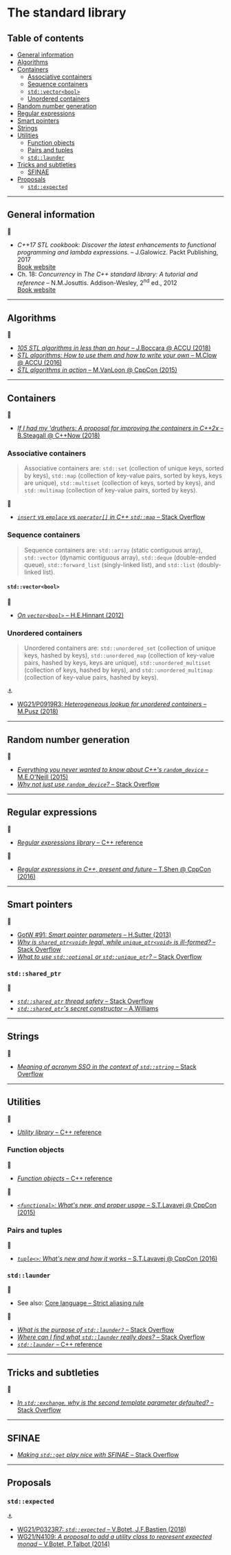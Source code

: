 # The standard library

## Table of contents

* [General information](#general-information)
* [Algorithms](#algorithms)
* [Containers](#containers)
	* [Associative containers](#associative-containers)
	* [Sequence containers](#sequence-containers)
	* [`std::vector<bool>`](#stdvectorbool)
	* [Unordered containers](#unordered-containers)
* [Random number generation](#random-number-generation)
* [Regular expressions]($regular-expressions)
* [Smart pointers](#smart-pointers)
* [Strings](#strings)
* [Utilities](#utilities)
	* [Function objects](#function-objects)
	* [Pairs and tuples](#pairs-and-tuples)
	* [`std::launder`](#std-launder)
* [Tricks and subtleties](#tricks-and-subtleties)
	* [SFINAE](#sfinae)
* [Proposals](#proposals)
	* [`std::expected`](#stdexpected)

---

## General information

:book:

* *C++17 STL cookbook: Discover the latest enhancements to functional programming and lambda expressions.* &ndash; J.Galowicz. Packt Publishing, 2017\
[Book website](https://www.packtpub.com/application-development/c17-stl-cookbook)
* Ch. 18: *Concurrency* in *The C++ standard library: A tutorial and reference* &ndash; N.M.Josuttis. Addison-Wesley, 2<sup>nd</sup> ed., 2012\
[Book website](http://www.cppstdlib.com/)

---

## Algorithms

:movie_camera:

* [*105 STL algorithms in less than an hour* &ndash; J.Boccara @ ACCU (2018)](https://www.youtube.com/watch?v=bXkWuUe9V2I)
* [*STL algorithms: How to use them and how to write your own* &ndash; M.Clow @ ACCU (2016)](https://www.youtube.com/watch?v=3nXLxMYXgWs)
* [*STL algorithms in action* &ndash; M.VanLoon @ CppCon (2015)](https://www.youtube.com/watch?v=eidEEmGLQcU)

---

## Containers

:movie_camera:

* [*If I had my 'druthers: A proposal for improving the containers in C++2x* &ndash; B.Steagall @ C++Now (2018)](https://www.youtube.com/watch?v=bAE0qteS4Rk)

### Associative containers

> Associative containers are: `std::set` (collection of unique keys, sorted by keys), `std::map` (collection of key-value pairs, sorted by keys, keys are unique), `std::multiset` (collection of keys, sorted by keys), and `std::multimap` (collection of key-value pairs, sorted by keys).

:link:

* [*`insert` vs `emplace` vs `operator[]` in C++ `std::map`* &ndash; Stack Overflow](https://stackoverflow.com/questions/17172080/insert-vs-emplace-vs-operator-in-c-map)

### Sequence containers

> Sequence containers are: `std::array` (static contiguous array), `std::vector` (dynamic contiguous array), `std::deque` (double-ended queue), `std::forward_list` (singly-linked list), and `std::list` (doubly-linked list).

#### `std::vector<bool>`

:link:

* [*On `vector<bool>`* &ndash; H.E.Hinnant (2012)](https://howardhinnant.github.io/onvectorbool.html)

### Unordered containers

> Unordered containers are: `std::unordered_set` (collection of unique keys, hashed by keys), `std::unordered_map` (collection of key-value pairs, hashed by keys, keys are unique), `std::unordered_multiset` (collection of keys, hashed by keys), and `std::unordered_multimap` (collection of key-value pairs, hashed by keys).

:anchor:

* [WG21/P0919R3: *Heterogeneous lookup for unordered containers* &ndash; M.Pusz (2018)](http://www.open-std.org/jtc1/sc22/wg21/docs/papers/2018/p0919r3.html)

---

## Random number generation

:link:

* [*Everything you never wanted to know about C++'s `random_device`* &ndash; M.E.O'Neill (2015)](http://www.pcg-random.org/posts/cpps-random_device.html)
* [*Why not just use `random_device`?* &ndash; Stack Overflow](https://stackoverflow.com/questions/39288595/why-not-just-use-random-device)

---

## Regular expressions

:link:

* [*Regular expressions library* &ndash; C++ reference](https://en.cppreference.com/w/cpp/regex)

:movie_camera:

* [*Regular expressions in C++, present and future* &ndash; T.Shen @ CppCon (2016)](https://www.youtube.com/watch?v=N_rkHzhXueo)

---

## Smart pointers

:link:

* [GotW #91: *Smart pointer parameters* &ndash; H.Sutter (2013)](https://herbsutter.com/2013/06/05/gotw-91-solution-smart-pointer-parameters/)
* [*Why is `shared_ptr<void>` legal, while `unique_ptr<void>` is ill-formed?* &ndash; Stack Overflow](https://stackoverflow.com/questions/39288891/why-is-shared-ptrvoid-legal-while-unique-ptrvoid-is-ill-formed)
* [*What to use `std::optional` or `std::unique_ptr`?* &ndash; Stack Overflow](https://stackoverflow.com/questions/44856701/what-to-use-stdoptional-or-stdunique-ptr?rq=1)

### `std::shared_ptr`

:link:

* [*`std::shared_ptr` thread safety* &ndash; Stack Overflow](https://stackoverflow.com/questions/14482830/stdshared-ptr-thread-safety)
* [*`std::shared_ptr`'s secret constructor* &ndash; A.Williams](https://www.justsoftwaresolutions.co.uk/cplusplus/shared-ptr-secret-constructor.html)

---

## Strings

:link:

* [*Meaning of acronym SSO in the context of `std::string`* &ndash; Stack Overflow](https://stackoverflow.com/questions/10315041/meaning-of-acronym-sso-in-the-context-of-stdstring)

---

## Utilities

:link:

* [*Utility library* &ndash; C++ reference](https://en.cppreference.com/w/cpp/utility)

### Function objects

:link:

* [*Function objects* &ndash; C++ reference](https://en.cppreference.com/w/cpp/utility/functional)

:movie_camera:

* [*`<functional>`: What's new, and proper usage* &ndash; S.T.Lavavej @ CppCon (2015)](https://www.youtube.com/watch?v=zt7ThwVfap0)

### Pairs and tuples

:movie_camera:

* [*`tuple<>`: What's new and how it works* &ndash; S.T.Lavavej @ CppCon (2016)](https://www.youtube.com/watch?v=JhgWFYfdIho)

### `std::launder`

:memo:

* See also: [Core language &ndash; Strict aliasing rule](core_language.md#strict-aliasing-rule)

:link:

* [*What is the purpose of `std::launder?`* &ndash; Stack Overflow](https://stackoverflow.com/questions/39382501/what-is-the-purpose-of-stdlaunder)
* [*Where can I find what `std::launder` really does?* &ndash; Stack Overflow](https://stackoverflow.com/questions/53268089/where-can-i-find-what-stdlaunder-really-does)
* [*`std::launder`* &ndash; C++ reference](https://en.cppreference.com/w/cpp/utility/launder)

---

## Tricks and subtleties

:link:

* [*In `std::exchange`, why is the second template parameter defaulted?* &ndash; Stack Overflow](https://stackoverflow.com/questions/34876969/in-stdexchange-why-is-the-second-template-parameter-defaulted)

---

## SFINAE

* [*Making `std::get` play nice with SFINAE* &ndash; Stack Overflow](https://stackoverflow.com/questions/41708491/making-stdget-play-nice-with-sfinae)

---

## Proposals

### `std::expected`

:anchor:

* [WG21/P0323R7: *`std::expected`* &ndash; V.Botet, J.F.Bastien (2018)](http://www.open-std.org/jtc1/sc22/wg21/docs/papers/2018/p0323r7.html)
* [WG21/N4109: *A proposal to add a utility class to represent expected monad* &ndash; V.Botet, P.Talbot (2014)](http://www.open-std.org/jtc1/sc22/wg21/docs/papers/2014/n4109.pdf)

<!-- https://stackoverflow.com/questions/38779985/why-cant-stdtupleint-be-trivially-copyable -->
